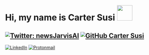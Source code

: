 
<h1> Hi, my name is Carter Susi <img src="https://media.giphy.com/media/VgCDAzcKvsR6OM0uWg/giphy.gif" width="50"></h1>

[![Twitter: newsJarvisAI](https://img.shields.io/twitter/follow/CarterSusi?style=social)](https://twitter.com/CarterSusi)
[![GitHub Carter Susi](https://img.shields.io/github/followers/jarvisainews?label=follow&style=social)](https://github.com/carter4299)
---
[![LinkedIn](https://img.shields.io/badge/linkedin-%230077B5.svg?style=for-the-badge&logo=linkedin&logoColor=white)](https://www.linkedin.com/in/carter-susi/)
[![Protonmail](https://img.shields.io/badge/ProtonMail-8B89CC?style=for-the-badge&logo=protonmail&logoColor=white)](mailto:cartersusi@proton.me)





<!--
**carter4299/carter4299** is a ✨ _special_ ✨ repository because its `README.md` (this file) appears on your GitHub profile.

Here are some ideas to get you started:

- 🔭 I’m currently working on ...
- 🌱 I’m currently learning ...
- 👯 I’m looking to collaborate on ...
- 🤔 I’m looking for help with ...
- 💬 Ask me about ...
- 📫 How to reach me: ...
- 😄 Pronouns: ...
- ⚡ Fun fact: ...
-->
